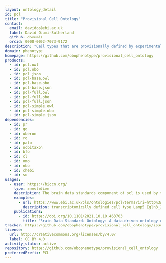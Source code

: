 ```yaml
---
layout: ontology_detail
id: pcl
title: "Provisional Cell Ontology"
contact:
  email: davidos@ebi.ac.uk
  label: David Osumi-Sutherland
  github: dosumis
  orcid: 0000-0002-7073-9172
description: "Cell types that are provisionally defined by experimental techniques such as single cell or single nucleus transcriptomics rather than a straightforward & coherent set of properties."
domain: phenotype
homepage: https://github.com/obophenotype/provisional_cell_ontology
products:
  - id: pcl.owl
  - id: pcl.obo
  - id: pcl.json
  - id: pcl-base.owl
  - id: pcl-base.obo
  - id: pcl-base.json
  - id: pcl-full.owl
  - id: pcl-full.obo
  - id: pcl-full.json
  - id: pcl-simple.owl
  - id: pcl-simple.obo
  - id: pcl-simple.json
dependencies:
  - id: pr
  - id: go
  - id: uberon
  - id: ro
  - id: pato
  - id: ncbitaxon
  - id: bfo
  - id: cl
  - id: omo
  - id: nbo
  - id: chebi
  - id: so
usages:
  - user: https://biccn.org/
    type: annotation
    description: The brain data standards component of pcl is used by the brain initiative for annotation.
    examples:
      - url: https://www.ebi.ac.uk/ols/ontologies/pcl/terms?iri=http%3A%2F%2Fpurl.obolibrary.org%2Fobo%2FPCL_0011003
        description: transcriptomically defined cell type Lamp5 Egln3_2 primary motor cortex GABAergic interneuron (Mus musculus)
    publications:
      - id: https://doi.org/10.1101/2021.10.10.463703
        title: "Brain Data Standards Ontology: A data-driven ontology of transcriptomically defined cell types in the primary motor cortex"
tracker: https://github.com/obophenotype/provisional_cell_ontology/issues
license:
  url: http://creativecommons.org/licenses/by/4.0/
  label: CC BY 4.0
activity_status: active
repository: https://github.com/obophenotype/provisional_cell_ontology
preferredPrefix: PCL
---
```

